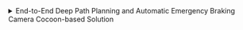 
<details>
  <summary>End-to-End Deep Path Planning and Automatic Emergency Braking Camera Cocoon-based Solution</summary>
  
Published in NeurIPS workshop, 2019
  
End-to-End deep path planning and automatic emergency braking solutions are proposed to solve the problem using a single block, instead of the complexities of the four previous blocks. In this paper, we rely only on cameras cocoon that covers 360o around the vehicle.[Paper](http://eslambakr.github.io/files/paper1.pdf)
</details>
